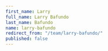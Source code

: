 ```yaml
---
first_name: Larry
full_name: Larry Bafundo
last_name: Bafundo
name: larry-bafundo
redirect_from: "/team/larry-bafundo/"
published: false
---
```


